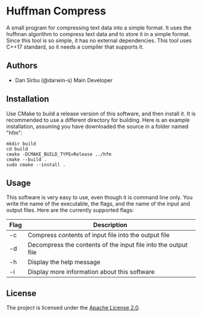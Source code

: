 # Huffman Compress
A small program for compressing text data into a simple format. It uses the huffman
algorithm to compress text data and to store it in a simple format. Since this tool is so simple,
it has no external dependencies. This tool uses C++17 standard, so it needs a compiler that
supports it.

## Authors
  - Dan Sirbu (@darwin-s) Main Developer

## Installation
Use CMake to build a release version of this software, and then install it.
It is recommended to use a different directory for building. Here is an example installation, 
assuming you have downloaded the source in a folder named "hfm":

````Shell
mkdir build
cd build
cmake -DCMAKE_BUILD_TYPE=Release ../hfm
cmake --build .
sudo cmake --install . 
````

## Usage
This software is very easy to use, even though it is command line only.
You write the name of the executable, the flags, and the name of the input
and output files. Here are the currently supported flags:

Flag | Description
-----|------------
-c   | Compress contents of input file into the output file
-d   | Decompress the contents of the input file into the output file
-h   | Display the help message
-i   | Display more information about this software

## License
The project is licensed under the [Apache License 2.0](https://choosealicense.com/licenses/apache-2.0/).
